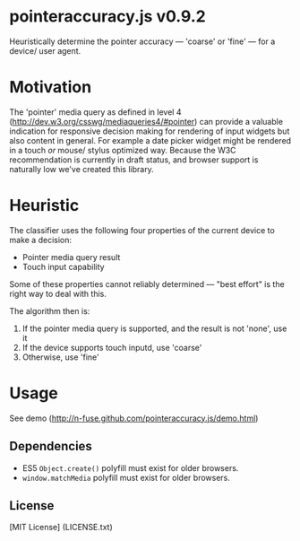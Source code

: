 pointeraccuracy.js v0.9.2
==============

Heuristically determine the pointer accuracy &mdash; 'coarse' or 'fine' &mdash; for a device/ user agent.

# Motivation
The 'pointer' media query as defined in level 4 (http://dev.w3.org/csswg/mediaqueries4/#pointer) can provide a valuable indication 
for responsive decision making for rendering of input widgets but also content in general. 
For example a date picker widget might be rendered in a touch _or_ mouse/ stylus optimized way.
Because the W3C recommendation is currently in draft status, and browser
support is naturally low we've created this library.

# Heuristic
The classifier uses the following four properties of the current device to make a decision:

* Pointer media query result 
* Touch input capability

Some of these properties cannot reliably determined &mdash; "best effort" is the right way to deal with this.

The algorithm then is:

1.	If the pointer media query is supported, and the result is not 'none', use it
2.	If the device supports touch inputd, use 'coarse'
3. 	Otherwise, use 'fine'

# Usage
See demo (http://n-fuse.github.com/pointeraccuracy.js/demo.html)

## Dependencies
* ES5 `Object.create()` polyfill must exist for older browsers.
* `window.matchMedia` polyfill must exist for older browsers.

## License
[MIT License] (LICENSE.txt)
